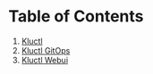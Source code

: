 <!-- This comment is uncommented when auto-synced to www-kluctl.io

---
title: "Kluctl Documentation"
linkTitle: "Kluctl"
description: "The missing glue to put together large Kubernetes deployments."
taxonomyCloud: []
weight: 20
---
-->

# Table of Contents

1. [Kluctl](./kluctl)
2. [Kluctl GitOps](./gitops)
3. [Kluctl Webui](./webui)

